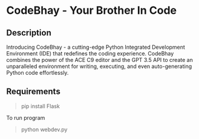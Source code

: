 # CodeBhay - Your Brother In Code

## Description

Introducing CodeBhay - a cutting-edge Python Integrated Development Environment (IDE) that redefines the coding experience. CodeBhay combines the power of the ACE C9 editor and the GPT 3.5 API to create an unparalleled environment for writing, executing, and even auto-generating Python code effortlessly.

## Requirements

> pip install Flask

To run program

> python webdev.py

